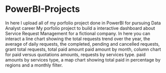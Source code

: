 # PowerBI-Projects
In here I upload all of my porfolio project done in PowerBI for pursuing Data Analyst career
My porfolio project to build a interactive dashboard about Service Request Management for a fictional company. In here you can interact a line chart showing the total requests trend over the year, the average of daily requests, the completed, pending and cancelled requests, grant total requests, total paid amount paid amount by month, column chart for paid versus quotations amounts, requests by services type. paid amounts by services type, a map chart showing total paid in percentage by regions and  a monthly filter.
